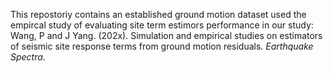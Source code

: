 This repostoriy contains an established ground motion dataset used the empircal study of evaluating site term estimors performance in our study: Wang, P and J Yang. (202x). Simulation and empirical studies on estimators of seismic site response terms from ground motion residuals. _Earthquake Spectra_. 
